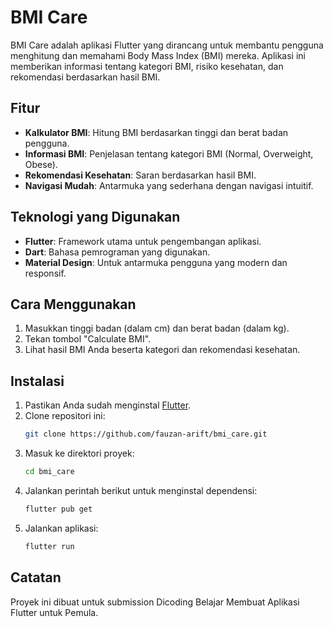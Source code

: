 # BMI Care

BMI Care adalah aplikasi Flutter yang dirancang untuk membantu pengguna menghitung dan memahami Body Mass Index (BMI) mereka. Aplikasi ini memberikan informasi tentang kategori BMI, risiko kesehatan, dan rekomendasi berdasarkan hasil BMI.

## Fitur
- **Kalkulator BMI**: Hitung BMI berdasarkan tinggi dan berat badan pengguna.
- **Informasi BMI**: Penjelasan tentang kategori BMI (Normal, Overweight, Obese).
- **Rekomendasi Kesehatan**: Saran berdasarkan hasil BMI.
- **Navigasi Mudah**: Antarmuka yang sederhana dengan navigasi intuitif.

## Teknologi yang Digunakan
- **Flutter**: Framework utama untuk pengembangan aplikasi.
- **Dart**: Bahasa pemrograman yang digunakan.
- **Material Design**: Untuk antarmuka pengguna yang modern dan responsif.

## Cara Menggunakan
1. Masukkan tinggi badan (dalam cm) dan berat badan (dalam kg).
2. Tekan tombol "Calculate BMI".
3. Lihat hasil BMI Anda beserta kategori dan rekomendasi kesehatan.

## Instalasi
1. Pastikan Anda sudah menginstal [Flutter](https://flutter.dev/).
2. Clone repositori ini:
   ```bash
   git clone https://github.com/fauzan-arift/bmi_care.git
3. Masuk ke direktori proyek:
    ```bash
    cd bmi_care
3. Jalankan perintah berikut untuk menginstal dependensi:
    ```bash
    flutter pub get
4. Jalankan aplikasi:
    ```bash
    flutter run

## Catatan
Proyek ini dibuat untuk submission Dicoding Belajar Membuat Aplikasi Flutter untuk Pemula. 
